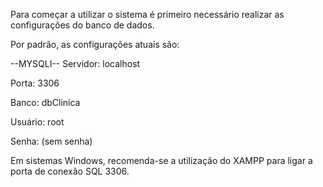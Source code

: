 Para começar a utilizar o sistema é primeiro necessário realizar as configurações do banco de dados.

Por padrão, as configurações atuais são:

--MYSQLI--
Servidor: localhost

Porta: 3306

Banco: dbClinica

Usuário: root

Senha: (sem senha)

Em sistemas Windows, recomenda-se a utilização do XAMPP para ligar a porta de conexão SQL 3306.
